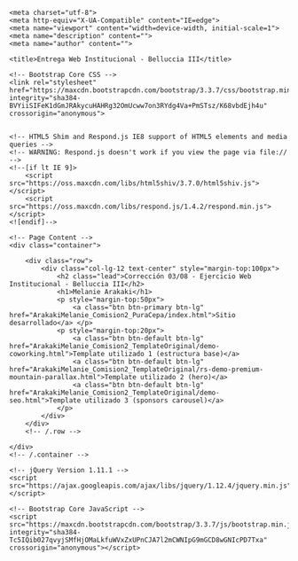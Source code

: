 <!DOCTYPE html>
<html lang="es">

<head>

    <meta charset="utf-8">
    <meta http-equiv="X-UA-Compatible" content="IE=edge">
    <meta name="viewport" content="width=device-width, initial-scale=1">
    <meta name="description" content="">
    <meta name="author" content="">

    <title>Entrega Web Institucional - Belluccia III</title>

    <!-- Bootstrap Core CSS -->
    <link rel="stylesheet" href="https://maxcdn.bootstrapcdn.com/bootstrap/3.3.7/css/bootstrap.min.css" integrity="sha384-BVYiiSIFeK1dGmJRAkycuHAHRg32OmUcww7on3RYdg4Va+PmSTsz/K68vbdEjh4u" crossorigin="anonymous">


    <!-- HTML5 Shim and Respond.js IE8 support of HTML5 elements and media queries -->
    <!-- WARNING: Respond.js doesn't work if you view the page via file:// -->
    <!--[if lt IE 9]>
        <script src="https://oss.maxcdn.com/libs/html5shiv/3.7.0/html5shiv.js"></script>
        <script src="https://oss.maxcdn.com/libs/respond.js/1.4.2/respond.min.js"></script>
    <![endif]-->

</head>

<body>


    <!-- Page Content -->
    <div class="container">

        <div class="row">
            <div class="col-lg-12 text-center" style="margin-top:100px">
                <h2 class="lead">Corrección 03/08 - Ejercicio Web Institucional - Belluccia III</h2>
                <h1>Melanie Arakaki</h1>
                <p style="margin-top:50px">
                    <a class="btn btn-primary btn-lg" href="ArakakiMelanie_Comision2_PuraCepa/index.html">Sitio desarrollado</a> </p>
                <p style="margin-top:20px">
                    <a class="btn btn-default btn-lg" href="ArakakiMelanie_Comision2_TemplateOriginal/demo-coworking.html">Template utilizado 1 (estructura base)</a>
                    <a class="btn btn-default btn-lg" href="ArakakiMelanie_Comision2_TemplateOriginal/rs-demo-premium-mountain-parallax.html">Template utilizado 2 (hero)</a>
                    <a class="btn btn-default btn-lg" href="ArakakiMelanie_Comision2_TemplateOriginal/demo-seo.html">Template utilizado 3 (sponsors carousel)</a>
                </p>
            </div>
        </div>
        <!-- /.row -->

    </div>
    <!-- /.container -->

    <!-- jQuery Version 1.11.1 -->
    <script src="https://ajax.googleapis.com/ajax/libs/jquery/1.12.4/jquery.min.js"></script>

    <!-- Bootstrap Core JavaScript -->
    <script src="https://maxcdn.bootstrapcdn.com/bootstrap/3.3.7/js/bootstrap.min.js" integrity="sha384-Tc5IQib027qvyjSMfHjOMaLkfuWVxZxUPnCJA7l2mCWNIpG9mGCD8wGNIcPD7Txa" crossorigin="anonymous"></script>


</body>

</html>
